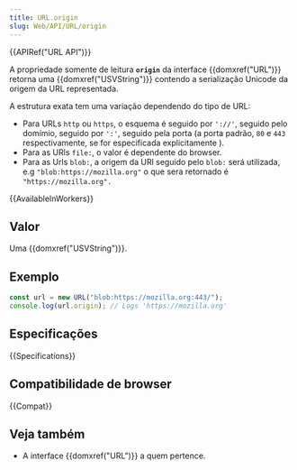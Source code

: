 ```yaml
---
title: URL.origin
slug: Web/API/URL/origin
---
```


{{APIRef("URL API")}}

A propriedade somente de leitura **`origin`** da interface {{domxref("URL")}} retorna uma {{domxref("USVString")}} contendo a serialização Unicode da origem da URL representada.

A estrutura exata tem uma variação dependendo do tipo de URL:

- Para URLs `http` ou `https`, o esquema é seguido por `'://'`, seguido pelo domímio, seguido por `':'`, seguido pela porta (a porta padrão, `80` e `443` respectivamente, se for especificada explicitamente ).
- Para as URls `file:`, o valor é dependente do browser.
- Para as Urls `blob:`, a origem da URl seguido pelo `blob:` será utilizada, e.g `"blob:https://mozilla.org"` o que sera retornado é `"https://mozilla.org".`

{{AvailableInWorkers}}

## Valor

Uma {{domxref("USVString")}}.

## Exemplo

```js
const url = new URL("blob:https://mozilla.org:443/");
console.log(url.origin); // Logs 'https://mozilla.org'
```

## Especificações

{{Specifications}}

## Compatibilidade de browser

{{Compat}}

## Veja também

- A interface {{domxref("URL")}} a quem pertence.
